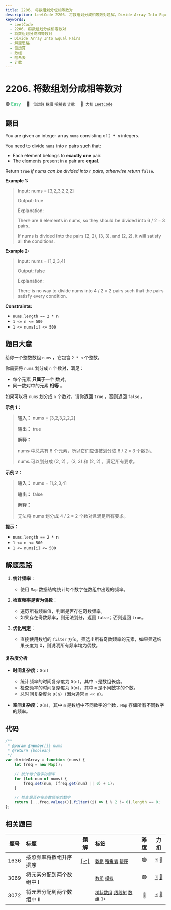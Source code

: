 ```yaml
---
title: 2206. 将数组划分成相等数对
description: LeetCode 2206. 将数组划分成相等数对题解，Divide Array Into Equal Pairs，包含解题思路、复杂度分析以及完整的 JavaScript 代码实现。
keywords:
  - LeetCode
  - 2206. 将数组划分成相等数对
  - 将数组划分成相等数对
  - Divide Array Into Equal Pairs
  - 解题思路
  - 位运算
  - 数组
  - 哈希表
  - 计数
---
```


# 2206. 将数组划分成相等数对

🟢 <font color=#15bd66>Easy</font>&emsp; 🔖&ensp; [`位运算`](/tag/bit-manipulation.md) [`数组`](/tag/array.md) [`哈希表`](/tag/hash-table.md) [`计数`](/tag/counting.md)&emsp; 🔗&ensp;[`力扣`](https://leetcode.cn/problems/divide-array-into-equal-pairs) [`LeetCode`](https://leetcode.com/problems/divide-array-into-equal-pairs)

## 题目

You are given an integer array `nums` consisting of `2 * n` integers.

You need to divide `nums` into `n` pairs such that:

- Each element belongs to **exactly one** pair.
- The elements present in a pair are **equal**.

Return `true` _if nums can be divided into_ `n` _pairs, otherwise return_
`false`.

**Example 1:**

> Input: nums = [3,2,3,2,2,2]
>
> Output: true
>
> Explanation:
>
> There are 6 elements in nums, so they should be divided into 6 / 2 = 3 pairs.
>
> If nums is divided into the pairs (2, 2), (3, 3), and (2, 2), it will satisfy all the conditions.

**Example 2:**

> Input: nums = [1,2,3,4]
>
> Output: false
>
> Explanation:
>
> There is no way to divide nums into 4 / 2 = 2 pairs such that the pairs satisfy every condition.

**Constraints:**

- `nums.length == 2 * n`
- `1 <= n <= 500`
- `1 <= nums[i] <= 500`

## 题目大意

给你一个整数数组 `nums` ，它包含 `2 * n` 个整数。

你需要将 `nums` 划分成 `n` 个数对，满足：

- 每个元素 **只属于一个** 数对。
- 同一数对中的元素 **相等** 。

如果可以将 `nums` 划分成 `n` 个数对，请你返回 `true` ，否则返回 `false` 。

**示例 1：**

> **输入：** nums = [3,2,3,2,2,2]
>
> **输出：** true
>
> **解释：**
>
> nums 中总共有 6 个元素，所以它们应该被划分成 6 / 2 = 3 个数对。
>
> nums 可以划分成 (2, 2) ，(3, 3) 和 (2, 2) ，满足所有要求。

**示例 2：**

> **输入：** nums = [1,2,3,4]
>
> **输出：** false
>
> **解释：**
>
> 无法将 nums 划分成 4 / 2 = 2 个数对且满足所有要求。

**提示：**

- `nums.length == 2 * n`
- `1 <= n <= 500`
- `1 <= nums[i] <= 500`

## 解题思路

1. **统计频率**：

   - 使用 `Map` 数据结构统计每个数字在数组中出现的频率。

2. **检查频率是否为偶数**：

   - 遍历所有频率值，判断是否存在奇数频率。
   - 如果存在奇数频率，则无法划分，返回 `false`；否则返回 `true`。

3. **优化判定**：
   - 直接使用数组的 `filter` 方法，筛选出所有奇数频率的元素，如果筛选结果长度为 0，则说明所有频率均为偶数。

#### 复杂度分析

- **时间复杂度**：`O(n)`

  - 统计频率的时间复杂度为 `O(n)`，其中 `n` 是数组长度。
  - 检查频率的时间复杂度为 `O(m)`，其中 `m` 是不同数字的个数。
  - 总时间复杂度为 `O(n)`（因为通常 `m << n`）。

- **空间复杂度**：`O(m)`，其中 `m` 是数组中不同数字的个数，`Map` 存储所有不同数字的频率。

## 代码

```javascript
/**
 * @param {number[]} nums
 * @return {boolean}
 */
var divideArray = function (nums) {
	let freq = new Map();

	// 统计每个数字的频率
	for (let num of nums) {
		freq.set(num, (freq.get(num) || 0) + 1);
	}

	// 检查是否存在奇数频率的数字
	return [...freq.values()].filter((i) => i % 2 != 0).length == 0;
};
```

## 相关题目

<!-- prettier-ignore -->
| 题号 | 标题 | 题解 | 标签 | 难度 | 力扣 |
| :------: | :------ | :------: | :------ | :------: | :------: |
| 1636 | 按照频率将数组升序排序 | [[✓]](/problem/1636.md) |  [`数组`](/tag/array.md) [`哈希表`](/tag/hash-table.md) [`排序`](/tag/sorting.md) | 🟢 | [🀄️](https://leetcode.cn/problems/sort-array-by-increasing-frequency) [🔗](https://leetcode.com/problems/sort-array-by-increasing-frequency) |
| 3069 | 将元素分配到两个数组中 I |  |  [`数组`](/tag/array.md) [`模拟`](/tag/simulation.md) | 🟢 | [🀄️](https://leetcode.cn/problems/distribute-elements-into-two-arrays-i) [🔗](https://leetcode.com/problems/distribute-elements-into-two-arrays-i) |
| 3072 | 将元素分配到两个数组中 II |  |  [`树状数组`](/tag/binary-indexed-tree.md) [`线段树`](/tag/segment-tree.md) [`数组`](/tag/array.md) `1+` | 🔴 | [🀄️](https://leetcode.cn/problems/distribute-elements-into-two-arrays-ii) [🔗](https://leetcode.com/problems/distribute-elements-into-two-arrays-ii) |
